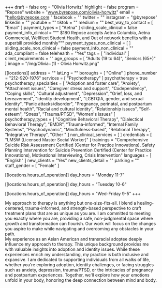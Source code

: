 +++
draft = false
org = "Olivia Horwitz"
highlight = false
program = "Repose"
website = "www.byrepose.com/olivia-horwitz"
email = "hello@byrepose.com "
facebook = ""
twitter = ""
instagram = "@byrepose"
linkedin = ""
youtube = ""
tiktok = ""
medium = ""
best_way_to_contact = [ "Email" ]
payment_types = [ "Aetna" ]
sliding_scale_clinical = false
payment_info_clinical = """
$180
Repose accepts Aetna Columbia, Aetna Commercial, Wellfleet Student Health, and Out of network benefits with a superbill provided monthly"""
payment_types_non_clinical = [ ]
sliding_scale_non_clinical = false
payment_info_non_clinical = ""
ada_compliant = false
telehealth = "Yes"
tags = [ "individual" ]
client_requirements = ""
age_groups = [ "Adults (19 to 64)", "Seniors (65+)" ]
image = "/img/Olivia+(1) - Olivia Horwitz.png"

[[locations]]
address = ""
latLng = ""
boroughs = [ "Online" ]
phone_number = "212-920-1976"
services = [ "Psychotherapy" ]
psychotherapy = true
psychotherapy_specialties = [
  "Adoption and foster care",
  "Anxiety",
  "Attachment issues",
  "Caregiver stress and support",
  "Codependency",
  "Coping skills",
  "Cultural adjustment",
  "Depression",
  "Grief, loss, and bereavement",
  "Identity development",
  "LGBTQIA, gender, and sexual identity",
  "Panic attacks/disorder",
  "Pregnancy, perinatal, and postpartum mental health",
  "Racial and cultural identity",
  "Relationship issues",
  "Self-esteem",
  "Stress",
  "Trauma/PTSD",
  "Women's issues"
]
psychotherapy_types = [
  "Cognitive Behavioral Therapy",
  "Dialectical Behavioral Therapy",
  "EMDR",
  "Trauma-informed",
  "Internal Family Systems",
  "Psychodynamic",
  "Mindfulness-based",
  "Relational Therapy",
  "Integrative Therapy",
  "Other "
]
non_clinical_services = [ ]
credentials = [ "LMSW (Licensed Master Social Worker)" ]
trainings = "Comprehensive Suicide Risk Assessment Certified (Center for Practice Innovations),  Safety Planning Intervention for Suicide Prevention Certified (Center for Practice Innovations), Motivational Interviewing, Crisis Intervention"
languages = [ "English" ]
new_clients = "Yes"
new_clients_detail = ""
parking = ""
staff_gender = [ "Female" ]

  [[locations.hours_of_operation]]
  day_hours = "Monday 11-7"

  [[locations.hours_of_operation]]
  day_hours = "Tuesday 10-6"

  [[locations.hours_of_operation]]
  day_hours = "Wed-Friday 9-5"
+++

My approach to therapy is anything but one-size-fits-all. I blend a healing-centered, trauma-informed, and strength-based perspective to craft treatment plans that are as unique as you are. I am committed to meeting you exactly where you are, providing a safe, non-judgmental space where growth and transformation can flourish. Our work will focus on the changes you aspire to make while navigating and overcoming any obstacles in your path. <br>
My experience as an Asian American and transracial adoptee deeply influence my approach to therapy. This unique background provides me with valuable insights into adoption and identity issues. While these experiences enrich my understanding, my practice is both inclusive and expansive. I am dedicated to supporting individuals from all walks of life, whether you're exploring adoption, identity challenges, or facing struggles such as anxiety, depression, trauma/PTSD, or the intricacies of pregnancy and postpartum experiences. Together, we'll explore how your emotions unfold in your body, honoring the deep connection between mind and body. <br>
